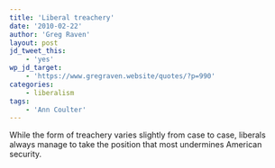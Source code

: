 ```yaml
---
title: 'Liberal treachery'
date: '2010-02-22'
author: 'Greg Raven'
layout: post
jd_tweet_this:
    - 'yes'
wp_jd_target:
    - 'https://www.gregraven.website/quotes/?p=990'
categories:
    - liberalism
tags:
    - 'Ann Coulter'
---
```


While the form of treachery varies slightly from case to case, liberals always manage to take the position that most undermines American security.
